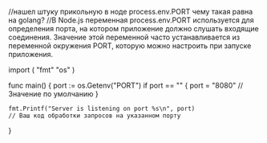//нашел штуку прикольную в ноде process.env.PORT чему такая равна на golang?
//В Node.js переменная process.env.PORT используется для определения порта, на котором приложение должно слушать входящие соединения. Значение этой переменной часто устанавливается из переменной окружения PORT, которую можно настроить при запуске приложения.

import (
	"fmt"
	"os"
)

func main() {
	port := os.Getenv("PORT")
	if port == "" {
		port = "8080" // Значение по умолчанию
	}
	
	fmt.Printf("Server is listening on port %s\n", port)
	// Ваш код обработки запросов на указанном порту
}
